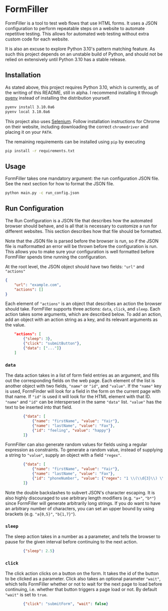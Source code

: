 # FormFiller

FormFiller is a tool to test web flows that use HTML forms. It uses a JSON configuration to perform repeatable steps on a website to automate repetitive testing. This allows for automated web testing without extra custom code for each website.  

It is also an excuse to explore Python 3.10's pattern matching feature. As such this project depends on an unstable build of Python, and should not be relied on extensively until Python 3.10 has a stable release.  

## Installation
As stated above, this project requires Python 3.10, which is currently, as of the writing of this README, still in alpha. I recommend installing it through [pyenv](https://github.com/pyenv/pyenv) instead of installing the distribution yourself.
```bash
pyenv install 3.10.0a6
pyenv local 3.10.0a6
```

This project also uses [Selenium](https://selenium-python.readthedocs.io/). Follow installation instructions for Chrome on their website, including downloading the correct `chromedriver` and placing it on your `PATH`.

The remaining requirements can be installed using `pip` by executing
```bash
pip install -r requirements.txt
```

## Usage
FormFiller takes one mandatory argument: the run configuration JSON file. See the next section for how to format the JSON file.
```bash
python main.py -c run_config.json
```

## Run Configuration
The Run Configuration is a JSON file that describes how the automated browser should behave, and is all that is necessary to customize a run for different websites. This section describes how that file should be formatted.  

Note that the JSON file is parsed before the browser is run, so if the JSON file is malformatted an error will be thrown before the configuration is run. This allows you to make sure your configuration is well formatted before FormFiller spends time running the configuration.

At the root level, the JSON object should have two fields: `"url"` and `"actions"`
```json
{
    "url": "example.com",
    "actions": []
}
```

Each element of `"actions"` is an object that describes an action the browser should take. FormFiller supports three actions: `data`, `click`, and `sleep`. Each action takes some arguments, which are described below. To add an action, add an object with an action string as a key, and its relevant arguments as the value.
```json
    "actions": [
        {"sleep": 3},
        {"click": "submitButton"},
        {"data": ["..."]}
    ]
```

### `data`
The data action takes in a list of form field entries as an argument, and fills out the corresponding fields on the web page. Each element of the list is another object with two fields, `"name"` or `"id"`, and `"value"`. If the `"name"` key is used, FormFinder will look for a field in the form on the current page with that name. If `"id"` is used it will look for the HTML element with that ID. `"name"` and `"id"` can be interspersed in the same `"data"` list. `"value"` has the text to be inserted into that field.
```json
        {"data": [
            {"name": "firstName", "value": "Yair"},
            {"name": "lastName", "value": "Fax"},
            {"id": "feeling", "value": "happy"}
        ]}
```

FormFiller can also generate random values for fields using a regular expression as constraints. To generate a random value, instead of supplying a string to `"value"`, supply an object with a field `"regex"`.
```json
        {"data": [
            {"name": "firstName", "value": "Yair"},
            {"name": "lastName", "value": "Fax"},
            {"id": "phoneNumber", "value": {"regex": "1 \\(\\d{3}\\) \\d{3}-\\d{4}"}}
        ]}
```

Note the double backslashes to subvert JSON's character escaping. It is also highly discouraged to use arbitrary length modifiers (e.g. `"a+"`, `"b*"`) since FormFiller will generate arbitrarily long strings. If you do want to have an arbitrary number of characters, you can set an upper bound by using brackets (e.g. `"a{0,5}"`, `"b{1,7}"`).

### `sleep`
The sleep action takes in a number as a parameter, and tells the browser to pause for the given interval before continuing to the next action.
```json
        {"sleep": 2.5}
```

### `click`
The click action clicks on a button on the form. It takes the id of the button to be clicked as a parameter. Click also takes an optional parameter `"wait"`, which tells FormFiller whether or not to wait for the next page to load before continuing, i.e. whether that button triggers a page load or not. By default `"wait"` is set to `true`.
```json
        {"click": "submitForm", "wait": false}
```